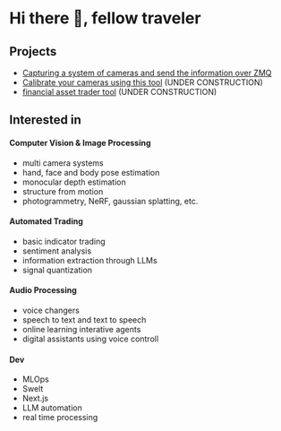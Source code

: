 # Hi there 👋, fellow traveler

## Projects
- [Capturing a system of cameras and send the information over ZMQ](https://github.com/kristina-aino/camera-capture-system)
- [Calibrate your cameras using this tool](https://github.com/kristina-aino/calibrate-camera-system) (UNDER CONSTRUCTION)
- [financial asset trader tool](https://github.com/kristina-aino/fin-asset-tool) (UNDER CONSTRUCTION)

## Interested in
#### Computer Vision & Image Processing
- multi camera systems
- hand, face and body pose estimation
- monocular depth estimation
- structure from motion
- photogrammetry, NeRF, gaussian splatting, etc.
#### Automated Trading
- basic indicator trading
- sentiment analysis
- information extraction through LLMs
- signal quantization
#### Audio Processing
- voice changers
- speech to text and text to speech
- online learning interative agents
- digital assistants using voice controll
#### Dev
- MLOps
- Swelt
- Next.js
- LLM automation
- real time processing

